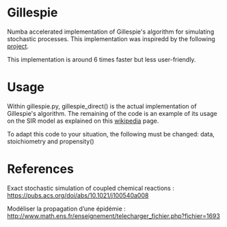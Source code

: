 # Gillespie
Numba accelerated implementation of Gillespie's algorithm for simulating stochastic processes. This implementation was inspiredd by the following [project](https://github.com/wefatherley/monte-carlo).

This implementation is around 6 times faster but less user-friendly.

# Usage
Within gillespie.py, gillespie_direct() is the actual implementation of Gillespie's algorithm. The remaining of the code is an example of its usage on the SIR model as explained on this [wikipedia](https://en.wikipedia.org/wiki/Gillespie_algorithm) page.

To adapt this code to your situation, the following must be changed: data, stoichiometry and propensity()

# References
Exact stochastic simulation of coupled chemical reactions : https://pubs.acs.org/doi/abs/10.1021/j100540a008

Modéliser la propagation d’une épidémie : http://www.math.ens.fr/enseignement/telecharger_fichier.php?fichier=1693
